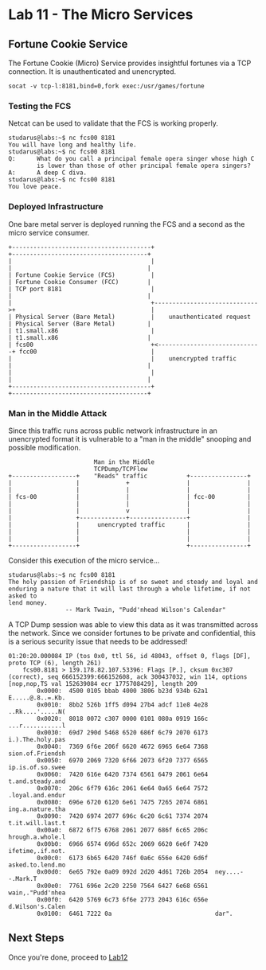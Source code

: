 # Lab 11 - The Micro Services

## Fortune Cookie Service

The Fortune Cookie (Micro) Service provides insightful fortunes via a TCP connection. It is unauthenticated and unencrypted.

```
socat -v tcp-l:8181,bind=0,fork exec:/usr/games/fortune
```

### Testing the FCS

Netcat can be used to validate that the FCS is working properly.

```
studarus@labs:~$ nc fcs00 8181
You will have long and healthy life.
studarus@labs:~$ nc fcs00 8181
Q:      What do you call a principal female opera singer whose high C
        is lower than those of other principal female opera singers?
A:      A deep C diva.
studarus@labs:~$ nc fcs00 8181
You love peace.
```

### Deployed Infrastructure

One bare metal server is deployed running the FCS and a second as the micro service consumer.

```
+---------------------------------------+                              +--------------------------------------+
|                                       |                              |                                      |
| Fortune Cookie Service (FCS)          |                              | Fortune Cookie Consumer (FCC)        |
| TCP port 8181                         |                              |                                      |
|                                       +----------------------------->+                                      |
| Physical Server (Bare Metal)          |    unauthenticated request   | Physical Server (Bare Metal)         |
| t1.small.x86                          |                              | t1.small.x86                         |
| fcs00                                 +<-----------------------------+ fcc00                                |
|                                       |    unencrypted traffic       |                                      |
|                                       |                              |                                      |
+---------------------------------------+                              +--------------------------------------+
```

### Man in the Middle Attack

Since this traffic runs across public network infrastructure in an unencrypted format it is vulnerable to a "man in the middle" snooping and possible modification.

```
                        Man in the Middle
                        TCPDump/TCPFlow
+------------------+    "Reads" traffic           +----------------+
|                  |             +                |                |
|                  |             |                |                |
| fcs-00           |             |                | fcc-00         |
|                  |             |                |                |
|                  |             v                |                |
|                  +-------------+----------------+                |
|                  |     unencrypted traffic      |                |
|                  |                              |                |
|                  |                              |                |
+------------------+                              +----------------+
```

Consider this execution of the micro service...

```
studarus@labs:~$ nc fcs00 8181
The holy passion of Friendship is of so sweet and steady and loyal and
enduring a nature that it will last through a whole lifetime, if not asked to
lend money.
                -- Mark Twain, "Pudd'nhead Wilson's Calendar"
```

A TCP Dump session was able to view this data as it was transmitted across the network. Since we consider fortunes to be private and confidential, this is a serious security issue that needs to be addressed!
```
01:20:20.000084 IP (tos 0x0, ttl 56, id 48043, offset 0, flags [DF], proto TCP (6), length 261)
    fcs00.8181 > 139.178.82.107.53396: Flags [P.], cksum 0xc307 (correct), seq 666152399:666152608, ack 300437032, win 114, options [nop,nop,TS val 152639084 ecr 1775708429], length 209
        0x0000:  4500 0105 bbab 4000 3806 b23d 934b 62a1  E.....@.8..=.Kb.
        0x0010:  8bb2 526b 1ff5 d094 27b4 adcf 11e8 4e28  ..Rk....'.....N(
        0x0020:  8018 0072 c307 0000 0101 080a 0919 166c  ...r...........l
        0x0030:  69d7 290d 5468 6520 686f 6c79 2070 6173  i.).The.holy.pas
        0x0040:  7369 6f6e 206f 6620 4672 6965 6e64 7368  sion.of.Friendsh
        0x0050:  6970 2069 7320 6f66 2073 6f20 7377 6565  ip.is.of.so.swee
        0x0060:  7420 616e 6420 7374 6561 6479 2061 6e64  t.and.steady.and
        0x0070:  206c 6f79 616c 2061 6e64 0a65 6e64 7572  .loyal.and.endur
        0x0080:  696e 6720 6120 6e61 7475 7265 2074 6861  ing.a.nature.tha
        0x0090:  7420 6974 2077 696c 6c20 6c61 7374 2074  t.it.will.last.t
        0x00a0:  6872 6f75 6768 2061 2077 686f 6c65 206c  hrough.a.whole.l
        0x00b0:  6966 6574 696d 652c 2069 6620 6e6f 7420  ifetime,.if.not.
        0x00c0:  6173 6b65 6420 746f 0a6c 656e 6420 6d6f  asked.to.lend.mo
        0x00d0:  6e65 792e 0a09 092d 2d20 4d61 726b 2054  ney....--.Mark.T
        0x00e0:  7761 696e 2c20 2250 7564 6427 6e68 6561  wain,."Pudd'nhea
        0x00f0:  6420 5769 6c73 6f6e 2773 2043 616c 656e  d.Wilson's.Calen
        0x0100:  6461 7222 0a                             dar".
```

## Next Steps

Once you're done, proceed to [Lab12](Lab12.md)